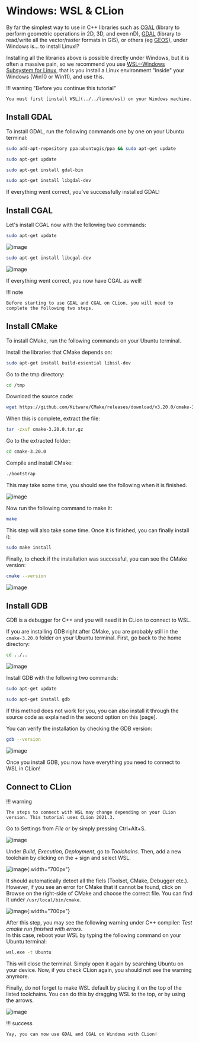 
# Windows: WSL & CLion

By far the simplest way to use in C++ libraries such as [CGAL](https://www.cgal.org/) (library to perform geometric operations in 2D, 3D, and even nD), [GDAL](https://gdal.org/index.html) (library to read/write all the vector/raster formats in GIS), or others (eg [GEOS](https://libgeos.org/)), under Windows is... to install Linux!?

Installing all the libraries above is possible directly under Windows, but it is often a massive pain, so we recommend you use [WSL--Windows Subsystem for Linux](https://docs.microsoft.com/en-us/windows/wsl/), that is you install a Linux environment "inside" your Windows (Win10 or Win11), and use this.

!!! warning "Before you continue this tutorial"

    You must first [install WSL](../../linux/wsl) on your Windows machine.


## Install GDAL

To install GDAL, run the following commands one by one on your Ubuntu terminal:

```sh
sudo add-apt-repository ppa:ubuntugis/ppa && sudo apt-get update
```

```sh
sudo apt-get update
```

```sh
sudo apt-get install gdal-bin
```

```sh
sudo apt-get install libgdal-dev
```

If everything went correct, you've successfully installed GDAL!  


## Install CGAL

Let's install CGAL now with the following two commands:

```sh
sudo apt-get update
```

![image](./img/sudo_update.jpg)

```sh
sudo apt-get install libcgal-dev
```

![image](./img/install_cgal.jpg)

If everything went correct, you now have CGAL as well!  

!!! note

    Before starting to use GDAL and CGAL on CLion, you will need to complete the following two steps. 

## Install CMake

To install CMake, run the following commands on your Ubuntu terminal. 

Install the libraries that CMake depends on:

```sh
sudo apt-get install build-essential libssl-dev
``` 

Go to the tmp directory:

```sh
cd /tmp
```

Download the source code:

```sh
wget https://github.com/Kitware/CMake/releases/download/v3.20.0/cmake-3.20.0.tar.gz
```

When this is complete, extract the file:

```sh
tar -zxvf cmake-3.20.0.tar.gz
```

Go to the extracted folder:

```sh
cd cmake-3.20.0
```

Compile and install CMake:

```sh
./bootstrap
```

This may take some time, you should see the following when it is finished. 

![image](./img/bootstrap.png)

Now run the following command to make it:

```sh
make
```

This step will also take some time. Once it is finished, you can finally install it:

```sh
sudo make install
```

Finally, to check if the installation was successful, you can see the CMake version:

```sh
cmake --version
```

![image](./img/cmake_version.jpg)


## Install GDB
 
GDB is a debugger for C++ and you will need it in CLion to connect to WSL. 

If you are installing GDB right after CMake, you are probably still in the `cmake-3.20.0` folder on your Ubuntu terminal. First, go back to the home directory:

```sh
cd ../..
```

![image](./img/go_home_dir.jpg)

Install GDB with the following two commands:

```sh
sudo apt-get update
```

```sh
sudo apt-get install gdb
```

If this method does not work for you, you can also install it through the source code as explained in the second option on this [page]. 

You can verify the installation by checking the GDB version:

```sh
gdb --version
```

![image](./img/gdb_version.jpg)

Once you install GDB, you now have everything you need to connect to WSL in CLion!


## Connect to CLion

!!! warning 

    The steps to connect with WSL may change depending on your CLion version. This tutorial uses CLion 2021.3.

Go to Settings from *File* or by simply pressing Ctrl+Alt+S. 

![image](./img/settings.jpg)

Under *Build, Execution, Deployment*, go to *Toolchains*. Then, add a new toolchain by clicking on the + sign and select WSL. 

![image](./img/clion_settings.jpg){:width="700px"}

It should automatically detect all the fiels (Toolset, CMake, Debugger etc.). However, if you see an error for CMake that it cannot be found, click on Browse on the right-side of CMake and choose the correct file. You can find it under `/usr/local/bin/cmake`.

![image](./img/cmake_location.jpg){:width="700px"}

After this step, you may see the following warning under C++ compiler: _Test cmake run finished with errors_.  
In this case, reboot your WSL by typing the following command on your Ubuntu terminal:  

```sh
wsl.exe -t Ubuntu
```

This will close the terminal. Simply open it again by searching Ubuntu on your device. Now, if you check CLion again, you should not see the warning anymore. 

Finally, do not forget to make WSL default by placing it on the top of the listed toolchains. You can do this by dragging WSL to the top, or by using the arrows. 

![image](./img/wsl_default.jpg)


!!! success 

    Yay, you can now use GDAL and CGAL on Windows with CLion!
